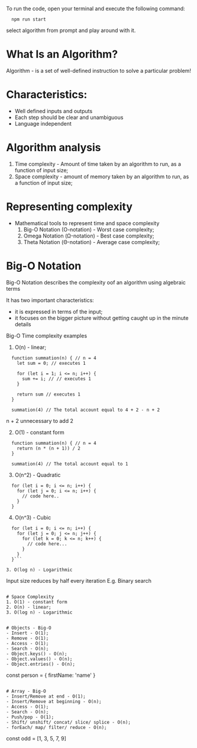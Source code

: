 To run the code, open your terminal and execute the following command:
```
  npm run start
```
select algorithm from prompt and play around with it.

# What Is an Algorithm?
Algorithm - is a set of well-defined instruction to solve a particular problem!

# Characteristics:
 - Well defined inputs and outputs
 - Each step should be clear and unambiguous
 - Language independent

# Algorithm analysis
1. Time complexity - Amount of time taken by an algorithm to run, as a function of input size;
2. Space complexity - amount of memory taken by an algorithm to run, as a function of input size;


# Representing complexity
- Mathematical tools to represent time and space complexity
  1. Big-O Notation (O-notation) - Worst case complexity;
  2. Omega Notation (Ω-notation) - Best case complexity;
  1. Theta Notation (Θ-notation) - Average case complexity;

# Big-O Notation

Big-O Notation describes the complexity oof an algorithm using algebraic terms

It has two important characteristics:
 - it is expressed in terms of the input;
 - it focuses on the bigger picture without getting caught up in the minute details

Big-O Time complexity examples

1. O(n) - linear;
```
  function summation(n) { // n = 4
    let sum = 0; // executes 1

    for (let i = 1; i <= n; i++) {
      sum += i; // // executes 1
    }

    return sum // executes 1
  }

  summation(4) // The total account equal to 4 + 2 - n + 2
```

n + 2 unnecessary to add 2

2. O(1) - constant form
```
  function summation(n) { // n = 4
    return (n * (n + 1)) / 2
  }

  summation(4) // The total account equal to 1
```

3. O(n^2) - Quadratic
```
  for (let i = 0; i <= n; i++) {
    for (let j = 0; i <= n; i++) {
      // code here..
    }
  }
```

4. O(n^3) - Cubic
```
  for (let i = 0; i <= n; i++) {
    for (let j = 0; j <= n; j++) {
      for (let k = 0; k <= n; k++) {
        // code here...
      }
    }
  }```

3. O(log n) - Logarithmic
```
  Input size reduces by half every iteration
  E.g. Binary search
```

# Space Complexity
1. O(1) - constant form
2. O(n) - linear;
3. O(log n) - Logarithmic


# Objects - Big-O
- Insert - O(1);
- Remove - O(1);
- Access - O(1);
- Search - O(n);
- Object.keys() - O(n);
- Object.values() - O(n);
- Object.entries() - O(n);

```
  const person = {
    firstName: 'name'
  }
```

# Array - Big-O
- Insert/Remove at end - O(1);
- Insert/Remove at beginning - O(n);
- Access - O(1);
- Search - O(n);
- Push/pop - O(1);
- Shift/ unshift/ concat/ slice/ splice - O(n);
- forEach/ map/ filter/ reduce - O(n);

```
  const odd = [1, 3, 5, 7, 9]
```

